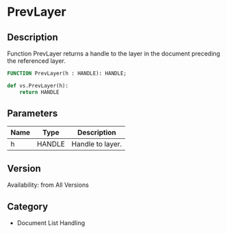 # PrevLayer

## Description
Function PrevLayer returns a handle to the layer in the document preceding the referenced layer.

```pascal
FUNCTION PrevLayer(h : HANDLE): HANDLE;
```

```python
def vs.PrevLayer(h):
    return HANDLE
```

## Parameters
|Name|Type|Description|
|---|---|---|
|h|HANDLE|Handle to layer.|

## Version
Availability: from All Versions

## Category
* Document List Handling


